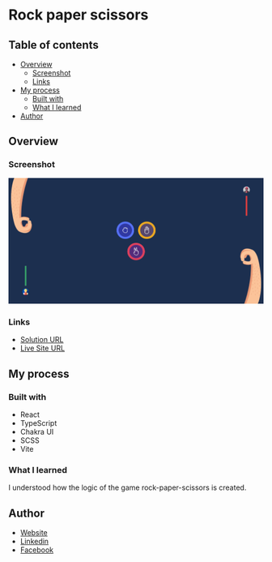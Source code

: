 # Rock paper scissors

## Table of contents

- [Overview](#overview)
  - [Screenshot](#screenshot)
  - [Links](#links)
- [My process](#my-process)
  - [Built with](#built-with)
  - [What I learned](#what-i-learned)
- [Author](#author)

## Overview

### Screenshot

![Main screen](./preview/screenshot_1.png)

### Links

- [Solution URL](https://github.com/klekwedge/rock-paper-scissors)
- [Live Site URL](https://klekwedge-rock-paper-scissors.vercel.app/)

## My process

### Built with

- React
- TypeScript
- Chakra UI
- SCSS
- Vite

### What I learned

I understood how the logic of the game rock-paper-scissors is created.

## Author

- [Website](https://klekwedge-cv.vercel.app/)
- [Linkedin](https://www.linkedin.com/in/klekwedge/)
- [Facebook](https://www.facebook.com/klekwedge)
